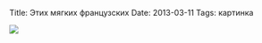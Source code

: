 Title: Этих мягких французских
Date: 2013-03-11
Tags: картинка

<div class="text"><a href="http://ffffound.com/image/47ef5d225e4fdb4702f6c7837c5fca4fa00d874b"><img src="https://dl.dropbox.com/u/140528/site/baguet.jpeg" /></a></div>